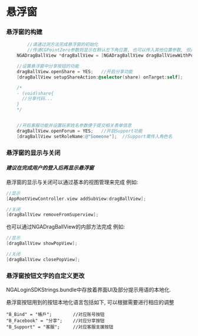# 悬浮窗

### 悬浮窗的构建

```objectivec
		//请通过测方法完成悬浮窗的初始化    
		//传递CGPointZero参数则显示在默认左下角位置, 也可以传入其他位置参数, 但是要注意避开iPhone的刘海区域
    NGADragBallView *dragBallView = [NGADragBallView dragBallViewWithPosition:CGPointZero];

    //设置悬浮窗中分享按钮的功能
    dragBallView.openShare = YES;   //开启分享功能
    [dragBallView setupShareAction:@selector(share) onTarget:self];

    /*
    - (void)share{
      //分享代码...
    }
    */


    //开启客服功能并设置玩家姓名参数便于提交相关表单信息
    dragBallView.openForum = YES;   //开启Support功能
    [dragBallView setRoleName:@"Someone"];  //Support需传入角色名
```



### 悬浮窗的显示与关闭

#### *建议在完成用户的登入后再显示悬浮窗*

悬浮窗的显示与关闭可以通过基本的视图管理来完成
例如: 

```objectivec
//显示
[AppRootViewController.view addSubView:dragBallView];

//关闭
[dragBallView removeFromSuperview];
```



也可以通过NGADragBallView的内部方法完成
例如: 

```objectivec
//显示
[dragBallView showPopView];

//关闭
[dragBallView closePopView];
```



### 悬浮窗按钮文字的自定义更改

NGALoginSDKStrings.bundle中存放着界面UI及部分提示用语的本地化.

悬浮窗按钮用到的按钮本地化语言包括如下, 可以根据需要进行相应的调整

```
"B_Bind" = "帳戶";  		//对应账号按钮
"B_Facebook" = "分享";	//对应分享按钮
"B_Support" = "客服";		//对应客服支援按钮
```

